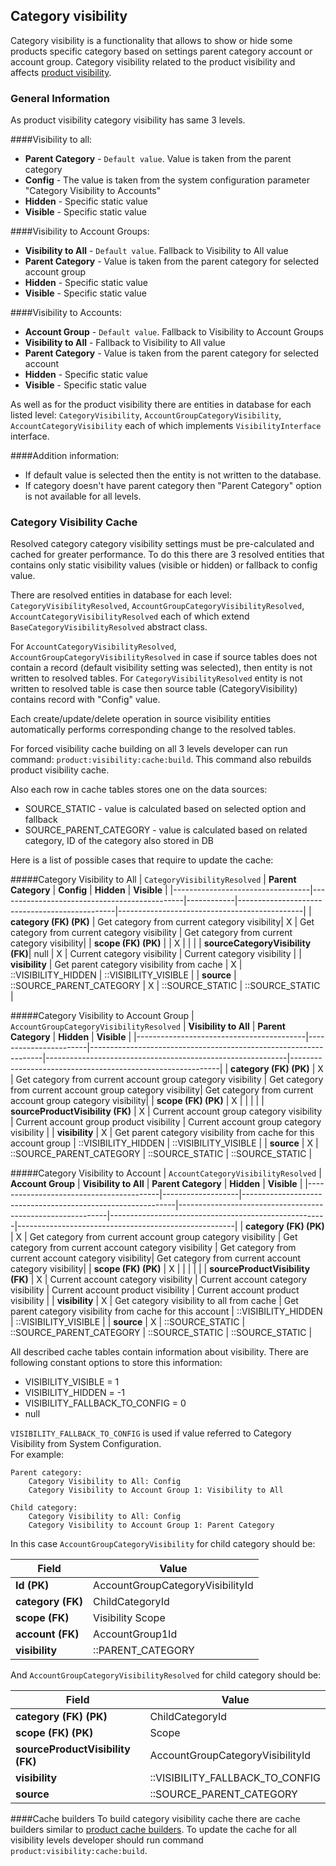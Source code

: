 Category visibility
-------------------

Category visibility is a functionality that allows to show or hide some products specific category based on settings parent category
account or account group. Category visibility related to the product visibility and affects [product visibility](./product-visibility.md).

### General Information
As product visibility category visibility has same 3 levels.

####Visibility to all:
* **Parent Category** - `Default value`. Value is taken from the parent category
* **Config** - The value is taken from the system configuration parameter "Category Visibility to Accounts"
* **Hidden** - Specific static value
* **Visible** - Specific static value

####Visibility to Account Groups:
* **Visibility to All**  - `Default value`. Fallback to Visibility to All value
* **Parent Category** - Value is taken from the parent category for selected account group
* **Hidden** - Specific static value
* **Visible** - Specific static value

####Visibility to Accounts:
* **Account Group** - `Default value`. Fallback to Visibility to Account Groups
* **Visibility to All** - Fallback to Visibility to All value
* **Parent Category** - Value is taken from the parent category for selected account
* **Hidden** - Specific static value
* **Visible** - Specific static value

As well as for the product visibility there are entities in database for each listed level:
`CategoryVisibility`, `AccountGroupCategoryVisibility`, `AccountCategoryVisibility` each of which implements 
`VisibilityInterface` interface.

####Addition information:

* If default value is selected then the entity is not written to the database.
* If category doesn't have parent category then "Parent Category" option is not available for all levels. 

### Category Visibility Cache

Resolved category category visibility settings must be pre-calculated and cached for greater performance. 
To do this there are 3 resolved entities that contains only static visibility values (visible or hidden) or fallback to config value.

There are resolved entities in database for each level:
`CategoryVisibilityResolved`, `AccountGroupCategoryVisibilityResolved`, `AccountCategoryVisibilityResolved`
each of which extend `BaseCategoryVisibilityResolved` abstract class.

For `AccountCategoryVisibilityResolved`, `AccountGroupCategoryVisibilityResolved` in case if source tables does not
contain a record (default visibility setting was selected), then entity is not written to resolved tables.
For `CategoryVisibilityResolved` entity is not written to resolved table is case then source table 
(CategoryVisibility) contains record with "Config" value.

Each create/update/delete operation in source visibility entities automatically performs 
corresponding change to the resolved tables.

For forced visibility cache building on all 3 levels developer can run command: 
`product:visibility:cache:build`. This command also rebuilds product visibility cache.

Also each row in cache tables stores one on the data sources:
* SOURCE_STATIC - value is calculated based on selected option and fallback
* SOURCE_PARENT_CATEGORY - value is calculated based on related category, ID of the category also stored in DB

Here is a list of possible cases that require to update the cache:

#####Category Visibility to All
| `CategoryVisibilityResolved`     | **Parent Category**                          | **Config** | **Hidden**                                    | **Visible**                                  |
|----------------------------------|----------------------------------------------|------------|-----------------------------------------------|----------------------------------------------|
| **category (FK) (PK)**           | Get category from current category visibility|      X     | Get category from current category visibility | Get category from current category visibility|
| **scope (FK) (PK)**              |                                              |      X     |                                               |                                              |
| **sourceCategoryVisibility (FK)**|                   null                       |      X     | Current category visibility                   | Current category visibility                  |
| **visibility**                   | Get parent category visibility from cache    |      X     |             ::VISIBILITY_HIDDEN               |             ::VISIBILITY_VISIBLE             |
| **source**                       |           ::SOURCE_PARENT_CATEGORY           |      X     |               ::SOURCE_STATIC                 |               ::SOURCE_STATIC                |

#####Category Visibility to Account Group
| `AccountGroupCategoryVisibilityResolved` | **Visibility to All** | **Parent Category**                                              | **Hidden**                                                 | **Visible**                                                |
|------------------------------------------|-----------------------|------------------------------------------------------------------|------------------------------------------------------------|------------------------------------------------------------|
| **category (FK) (PK)**                   |          X            | Get category from current account group category visibility      | Get category from current account group category visibility| Get category from current account group category visibility|
| **scope (FK) (PK)**                      |          X            |                                                                  |                                                            |                                                            |
| **sourceProductVisibility (FK)**         |          X            | Current account group category visibility                        | Current account group product visibility                   | Current account group category visibility                  |
| **visibility**                           |          X            | Get parent category visibility from cache for this account group |                     ::VISIBILITY_HIDDEN                    |                   ::VISIBILITY_VISIBLE                     |
| **source**                               |          X            |           ::SOURCE_PARENT_CATEGORY                               |                       ::SOURCE_STATIC                      |                     ::SOURCE_STATIC                        |

#####Category Visibility to Account
| `AccountCategoryVisibilityResolved`     | **Account Group** | **Visibility to All**                                       | **Parent Category**                                        | **Hidden**                                           | **Visible**                                          |
|-----------------------------------------|-------------------|-------------------------------------------------------------|------------------------------------------------------------|------------------------------------------------------|------------------------------------------------------|
| **category (FK) (PK)**                  |         X         | Get category from current account group category visibility | Get category from current account category visibility      | Get category from current account category visibility| Get category from current account category visibility|
| **scope (FK) (PK)**                     |         X         |                                                             |                                                            |                                                      |                                                      |
| **sourceProductVisibility (FK)**        |         X         | Current account category visibility                         | Current account category visibility                        | Current account product visibility                   | Current account product visibility                   |
| **visibility**                          |         X         | Get category visibility to all from cache                   | Get parent category visibility from cache for this account |                   ::VISIBILITY_HIDDEN                |                   ::VISIBILITY_VISIBLE               |
| **source**                              |         X         |                 ::SOURCE_STATIC                             |               ::SOURCE_PARENT_CATEGORY                     |                     ::SOURCE_STATIC                  |                       ::SOURCE_STATIC                |


All described cache tables contain information about visibility. 
There are following constant options to store this information:

* VISIBILITY_VISIBLE = 1
* VISIBILITY_HIDDEN = -1
* VISIBILITY_FALLBACK_TO_CONFIG = 0
* null

`VISIBILITY_FALLBACK_TO_CONFIG` is used if value referred to Category Visibility from System Configuration.    
For example:
```
Parent category:
    Category Visibility to All: Config
    Category Visibility to Account Group 1: Visibility to All
    
Child category:
    Category Visibility to All: Config
    Category Visibility to Account Group 1: Parent Category
```
In this case `AccountGroupCategoryVisibility` for child category should be:

| **Field**                                | **Value**                                                        |
|------------------------------------------|------------------------------------------------------------------|
| **Id (PK)**                              |             AccountGroupCategoryVisibilityId                     |
| **category (FK)**                        |                       ChildCategoryId                            |
| **scope (FK)**                           |                       Visibility Scope                           |
| **account (FK)**                         |                       AccountGroup1Id                            |
| **visibility**                           |                      ::PARENT_CATEGORY                           |

And `AccountGroupCategoryVisibilityResolved` for child category should be:

| **Field**                                | **Value**                                                        |
|------------------------------------------|------------------------------------------------------------------|
| **category (FK) (PK)**                   |                       ChildCategoryId                            |
| **scope (FK) (PK)**                      |                       Scope                                      |
| **sourceProductVisibility (FK)**         |               AccountGroupCategoryVisibilityId                   |
| **visibility**                           |               ::VISIBILITY_FALLBACK_TO_CONFIG                    |
| **source**                               |                  ::SOURCE_PARENT_CATEGORY                        |

    
####Cache builders
To build category visibility cache there are cache builders similar to [product cache builders](./product-visibility.md#cache-builders).
To update the cache for all visibility levels developer should run command `product:visibility:cache:build`.
